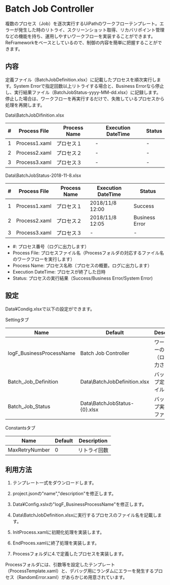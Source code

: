 # Batch Job Controller

複数のプロセス（Job）を逐次実行するUiPathのワークフローテンプレート。エラーが発生した時のリトライ、スクリーンショット取得、リカバリポイント管理などの機能を持ち、運用しやすいワークフローを実装することができます。ReFrameworkをベースとしているので、制御の内容を簡単に把握することができます。

## 内容

定義ファイル（BatchJobDefinition.xlsx）に記載したプロセスを順次実行します。System Errorで指定回数以上リトライする場合と、Business Errorなら停止し、実行結果ファイル（BatchJobStatus-yyyy-MM-dd.xlsx）に記録します。停止した場合は、ワークフローを再実行するだけで、失敗しているプロセスから処理を再開します。

Data\BatchJobDifinition.xlsx

| #   | Process File  | Process Name | Execution DateTime | Status |
| --- | ------------- | ------------ | ------------------ | ------ |
| 1   | Process1.xaml | プロセス１   | - | - |
| 2   | Process2.xaml | プロセス２   | - | - |
| 3   | Process3.xaml | プロセス３   | - | - |

Data\BatchJobStatus-2018-11-8.xlsx

| #   | Process File  | Process Name | Execution DateTime | Status |
| --- | ------------- | ------------ | ------------------ | ------ |
| 1   | Process1.xaml | プロセス１   | 2018/11/8 12:00 | Success |
| 2   | Process2.xaml | プロセス２   | 2018/11/8 12:05 | Business Error |
| 3   | Process3.xaml | プロセス３   | - | - |

* #: プロセス番号（ログに出力します）
* Process File: プロセスファイル名（Processフォルダの対応するファイル名のワークフローを実行します）
* Process Name: プロセス名称（プロセスの概要。ログに出力します）
* Execution DateTime: プロセスが終了した日時
* Status: プロセスの実行結果（Success/Business Error/System Error)

## 設定

Data¥Condig.xlsxで以下の設定ができます。

Settingタブ

| Name                     | Default                  | Description                              |
| ------------------------ | ------------------------ | ---------------------------------------- |
| logF_BusinessProcessName | Batch Job Controller | ワークフローの名称（ログに出力されます） |
| Batch_Job_Definition | Data\BatchJobDefinition.xlsx | バッチジョブ定義ファイル名       |
| Batch_Job_Status | Data\BatchJobStatus-{0}.xlsx | バッチジョブ実行結果ファイル名         |

Constantsタブ

| Name           | Default | Description  |
| -------------- | ------- | ------------ |
| MaxRetryNumber | 0       | リトライ回数 |

## 利用方法

1. テンプレート一式をダウンロードします。

2. project.jsonの"name","description"を修正します。

3. Data¥Config.xslxの"logF_BusinessProcessName"を修正します。

4. Data\BatchJobDefinition.xlsxに実行するプロセスのファイル名を記載します。

5. InitProcess.xamlに初期化処理を実装します。

6. EndProces.xamlに終了処理を実装します。

7. Processフォルダに4.で定義したプロセスを実装します。

  Processフォルダには、引数等を設定したテンプレート（ProcessTemplate.xaml）と、デバッグ用にランダムにエラーを発生するプロセス（RandomError.xaml）があらかじめ用意されています。
